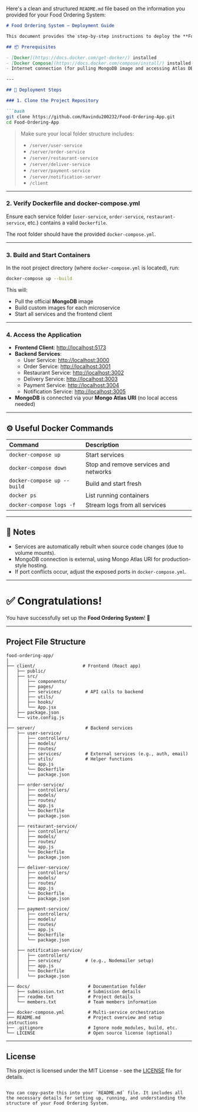 Here's a clean and structured `README.md` file based on the information you provided for your Food Ordering System:

```markdown
# Food Ordering System — Deployment Guide

This document provides the step-by-step instructions to deploy the **Food Ordering System** using Docker and Docker Compose.

## 📦 Prerequisites

- [Docker](https://docs.docker.com/get-docker/) installed
- [Docker Compose](https://docs.docker.com/compose/install/) installed
- Internet connection (for pulling MongoDB image and accessing Atlas DB)

---

## 🚀 Deployment Steps

### 1. Clone the Project Repository

```bash
git clone https://github.com/Ravindu200232/Food-Ordering-App.git
cd Food-Ordering-App
```

> Make sure your local folder structure includes:
> - `/server/user-service`
> - `/server/order-service`
> - `/server/restaurant-service`
> - `/server/deliver-service`
> - `/server/payment-service`
> - `/server/notification-server`
> - `/client`

---

### 2. Verify Dockerfile and docker-compose.yml

Ensure each service folder (`user-service`, `order-service`, `restaurant-service`, etc.) contains a valid `Dockerfile`.

The root folder should have the provided `docker-compose.yml`.

---

### 3. Build and Start Containers

In the root project directory (where `docker-compose.yml` is located), run:

```bash
docker-compose up --build
```

This will:
- Pull the official **MongoDB** image
- Build custom images for each microservice
- Start all services and the frontend client

---

### 4. Access the Application

- **Frontend Client**: [http://localhost:5173](http://localhost:5173)
- **Backend Services**:
  - User Service: [http://localhost:3000](http://localhost:3000)
  - Order Service: [http://localhost:3001](http://localhost:3001)
  - Restaurant Service: [http://localhost:3002](http://localhost:3002)
  - Delivery Service: [http://localhost:3003](http://localhost:3003)
  - Payment Service: [http://localhost:3004](http://localhost:3004)
  - Notification Service: [http://localhost:3005](http://localhost:3005)
- **MongoDB** is connected via your **Mongo Atlas URI** (no local access needed)

---

## ⚙️ Useful Docker Commands

| Command                        | Description                            |
|:--------------------------------|:---------------------------------------|
| `docker-compose up`             | Start services                        |
| `docker-compose down`           | Stop and remove services and networks |
| `docker-compose up --build`     | Build and start fresh                 |
| `docker ps`                     | List running containers               |
| `docker-compose logs -f`        | Stream logs from all services         |

---

## 📝 Notes

- Services are automatically rebuilt when source code changes (due to volume mounts).
- MongoDB connection is external, using Mongo Atlas URI for production-style hosting.
- If port conflicts occur, adjust the exposed ports in `docker-compose.yml`.

---

# ✅ Congratulations!

You have successfully set up the **Food Ordering System**! 🎉

---

## Project File Structure

```plaintext
food-ordering-app/
│
├── client/                  # Frontend (React app)
│   ├── public/
│   ├── src/
│   │   ├── components/
│   │   ├── pages/
│   │   ├── services/         # API calls to backend
│   │   ├── utils/
│   │   ├── hooks/
│   │   └── App.jsx
│   ├── package.json
│   └── vite.config.js
│
├── server/                   # Backend services
│   ├── user-service/
│   │   ├── controllers/
│   │   ├── models/
│   │   ├── routes/
│   │   ├── services/         # External services (e.g., auth, email)
│   │   ├── utils/            # Helper functions
│   │   └── app.js
│   │   └── Dockerfile
│   │   └── package.json
│   │
│   ├── order-service/
│   │   ├── controllers/
│   │   ├── models/
│   │   ├── routes/
│   │   └── app.js
│   │   └── Dockerfile
│   │   └── package.json
│   │
│   ├── restaurant-service/
│   │   ├── controllers/
│   │   ├── models/
│   │   ├── routes/
│   │   └── app.js
│   │   └── Dockerfile
│   │   └── package.json
│   │
│   ├── deliver-service/
│   │   ├── controllers/
│   │   ├── models/
│   │   ├── routes/
│   │   └── app.js
│   │   └── Dockerfile
│   │   └── package.json
│   │
│   ├── payment-service/
│   │   ├── controllers/
│   │   ├── models/
│   │   ├── routes/
│   │   └── app.js
│   │   └── Dockerfile
│   │   └── package.json
│   │
│   ├── notification-service/
│   │   ├── controllers/
│   │   ├── services/         # (e.g., Nodemailer setup)
│   │   ├── app.js
│   │   └── Dockerfile
│   │   └── package.json
│
├── docs/                      # Documentation folder
│   ├── submission.txt         # Submission details
│   ├── readme.txt             # Project details
│   └── members.txt            # Team members information
│
├── docker-compose.yml         # Multi-service orchestration
├── README.md                  # Project overview and setup instructions
├── .gitignore                 # Ignore node_modules, build, etc.
└── LICENSE                    # Open source license (optional)
```

---

## License

This project is licensed under the MIT License - see the [LICENSE](LICENSE) file for details.
```

You can copy-paste this into your `README.md` file. It includes all the necessary details for setting up, running, and understanding the structure of your Food Ordering System.

